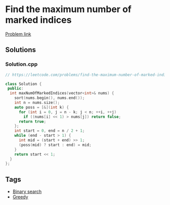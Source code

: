 # Find the maximum number of marked indices

[Problem link](https://leetcode.com/problems/find-the-maximum-number-of-marked-indices/)

## Solutions


### Solution.cpp
```cpp
// https://leetcode.com/problems/find-the-maximum-number-of-marked-indices/

class Solution {
 public:
  int maxNumOfMarkedIndices(vector<int>& nums) {
    sort(nums.begin(), nums.end());
    int n = nums.size();
    auto poss = [&](int k) {
      for (int i = 0, j = n - k; j < n; ++i, ++j)
        if ((nums[i] << 1) > nums[j]) return false;
      return true;
    };
    int start = 0, end = n / 2 + 1;
    while (end - start > 1) {
      int mid = (start + end) >> 1;
      (poss(mid) ? start : end) = mid;
    }
    return start << 1;
  }
};
```
## Tags

* [Binary search](/Collections/binary-search.md#binary-search)
* [Greedy](/Collections/greedy.md#greedy)
